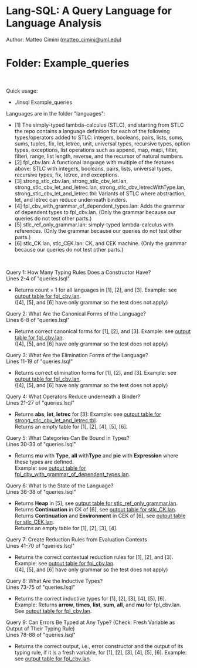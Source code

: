 # Lang-SQL: A Query Language for Language Analysis 

Author: Matteo Cimini (matteo_cimini@uml.edu)
	<br />
# <a name="instructions"></a>Folder: Example_queries
<br />

Quick usage: 
<br />
<ul>
<li> ./lnsql Example_queries <br />
</ul>

Languages are in the folder "languages": <br />
<ul>
<li> [1] The simply-typed lambda-calculus (STLC), and starting from STLC the repo contains a language definition for each of the following types/operators added to STLC: integers, booleans, pairs, lists, sums, 
sums, tuples, fix, let, letrec, unit, universal types, recursive
types, option types, exceptions, list operations such
as append, map, mapi, filter, filteri,
range, list length, reverse, and the recursor of natural numbers. 
<li> [2] fpl_cbv.lan: A functional language with multiple of the features above: STLC with integers, booleans, pairs, lists, universal types, recursive types, fix, letrec, and exceptions. 
<li> [3] strong_stlc_cbv.lan, strong_stlc_cbv_let.lan, strong_stlc_cbv_let_and_letrec.lan, strong_stlc_cbv_letrecWithType.lan, strong_stlc_cbv_let_and_letrec.tbl: Variants of STLC where abstraction, let, and letrec can reduce underneath binders. 
<li> [4] fpl_cbv_with_grammar_of_dependent_types.lan: Adds the grammar of dependent types to fpl_cbv.lan. (Only the grammar because our queries do not test other parts.) 
<li> [5] stlc_ref_only_grammar.lan: simply-typed lambda-calculus with references. (Only the grammar because our queries do not test other parts.) 
<li> [6] stlc_CK.lan, stlc_CEK.lan: CK, and CEK machine. (Only the grammar because our queries do not test other parts.) 
</ul>
<br />


Query 1: How Many Typing Rules Does a Constructor Have? <br />
Lines 2-4 of "queries.lsql"
<ul>
<li> Returns count = 1 for all languages in [1], [2], and [3]. Example: see <a href = "tests_aux/number_typing_rules_fpl.txt"> output table for fpl_cbv.lan</a>.  
<br />([4], [5], and [6] have only grammar so the test does not apply) 
</ul>

Query 2: What Are the Canonical Forms of the Language? <br />
Lines 6-8 of "queries.lsql"
<ul>
<li> Returns correct canonical forms for [1], [2], and [3]. Example: see <a href = "tests_aux/canonical_fpl.txt"> output table for fpl_cbv.lan</a>.
<br />([4], [5], and [6] have only grammar so the test does not apply) 
</ul>

Query 3: What Are the Elimination Forms of the Language? <br />
Lines 11-19 of "queries.lsql"
<ul>
<li> Returns correct elimination forms for [1], [2], and [3]. Example: see <a href = "tests_aux/elimination_forms_fpl.txt"> output table for fpl_cbv.lan</a>.  
<br />([4], [5], and [6] have only grammar so the test does not apply) 
</ul>

Query 4: What Operators Reduce underneath a Binder? <br />
Lines 21-27 of "queries.lsql"
<ul>
<li> Returns <b>abs</b>, <b>let</b>, <b>letrec</b> for [3]: Example: see <a href = "tests_aux/strong_let_letrec.txt"> output table for strong_stlc_cbv_let_and_letrec.tbl</a>.
<br />Returns an empty table for [1], [2], [4], [5], [6]. 
</ul>

Query 5: What Categories Can Be Bound in Types? <br />
Lines 30-33 of "queries.lsql"
<ul>
<li> Returns <b>mu</b> with <b>Type</b>, <b>all</b> with<b>Type</b> and <b>pie</b> with <b>Expression</b> where these types are defined. 
	<br /> Example: see <a href = "tests_aux/bound_in_types_pie.txt"> output table for fpl_cbv_with_grammar_of_dependent_types.lan</a>.
</ul>

Query 6: What Is the State of the Language? <br />
Lines 36-38 of "queries.lsql"
<ul>
<li> Returns <b>Heap</b> in [5], see <a href = "tests_aux/state_references.txt"> output table for stlc_ref_only_grammar.lan</a>.
	<br />Returns <b>Continuation</b> in CK of [6], see <a href = "tests_aux/state_CK.txt"> output table for stlc_CK.lan</a>.
	<br />Returns <b>Continuation</b> and <b>Environment</b> in CEK of [6], see <a href = "tests_aux/state_CEK.txt"> output table for stlc_CEK.lan</a>.
<br />Returns an empty table for [1], [2], [3], [4].
</ul>

Query 7: Create Reduction Rules from Evaluation Contexts <br />
Lines 41-70 of "queries.lsql"
<ul>
<li> Returns the correct contextual reduction rules for [1], [2], and [3]. Example: see <a href = "tests_aux/fpl_with_contextual_rules.txt"> output table for fpl_cbv.lan</a>.
<br />([4], [5], and [6] have only grammar so the test does not apply) 
</ul>

Query 8: What Are the Inductive Types? <br />
Lines 73-75 of "queries.lsql"
<ul>
<li> Returns the correct inductive types for [1], [2], [3], [4], [5], [6]. 
	<br /> Example: Returns <b>arrow</b>, <b>times</b>, <b>list</b>, <b>sum</b>, <b>all</b>, and <b>mu</b> for fpl_cbv.lan. See <a href = "tests_aux/fpl_inductive_types.txt"> output table for fpl_cbv.lan</a>.
</ul>

Query 9: Can Errors Be Typed at Any Type? (Check: Fresh Variable as Output of Their Typing Rule) <br />
Lines 78-88 of "queries.lsql"
<ul>
<li> Returns the correct output, i.e., error constructor and the output of its typing rule, if it is a fresh variable, for [1], [2], [3], [4], [5], [6]. Example: see <a href = "tests_aux/fpl_errors_and_output_types.txt"> output table for fpl_cbv.lan</a>. 
</ul>


